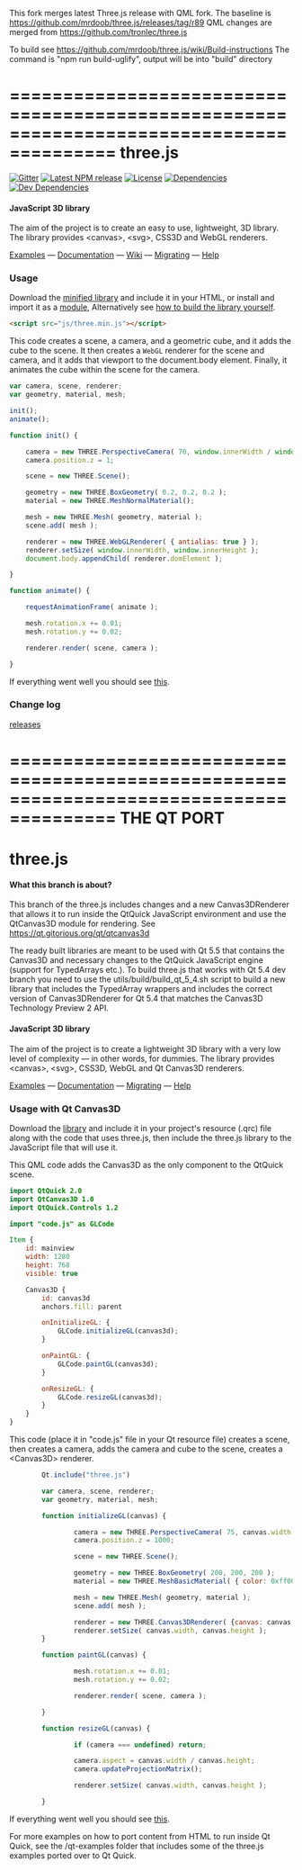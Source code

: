 
This fork merges latest Three.js release with QML fork.
The baseline is https://github.com/mrdoob/three.js/releases/tag/r89
QML changes are merged from https://github.com/tronlec/three.js

To build see https://github.com/mrdoob/three.js/wiki/Build-instructions
The command is "npm run build-uglify", output will be into "build" directory


========================================================================================
three.js
========================================================================================

[![Gitter][gitter-badge]][gitter-badge-url]
[![Latest NPM release][npm-badge]][npm-badge-url]
[![License][license-badge]][license-badge-url]
[![Dependencies][dependencies-badge]][dependencies-badge-url]
[![Dev Dependencies][devDependencies-badge]][devDependencies-badge-url]

#### JavaScript 3D library ####

The aim of the project is to create an easy to use, lightweight, 3D library. The library provides &lt;canvas&gt;, &lt;svg&gt;, CSS3D and WebGL renderers.

[Examples](http://threejs.org/examples/) &mdash;
[Documentation](http://threejs.org/docs/) &mdash;
[Wiki](https://github.com/mrdoob/three.js/wiki) &mdash;
[Migrating](https://github.com/mrdoob/three.js/wiki/Migration-Guide) &mdash;
[Help](http://stackoverflow.com/questions/tagged/three.js)

### Usage ###

Download the [minified library](http://threejs.org/build/three.min.js) and include it in your HTML, or install and import it as a [module](http://threejs.org/docs/#manual/introduction/Import-via-modules),
Alternatively see [how to build the library yourself](https://github.com/mrdoob/three.js/wiki/Build-instructions).

```html
<script src="js/three.min.js"></script>
```

This code creates a scene, a camera, and a geometric cube, and it adds the cube to the scene. It then creates a `WebGL` renderer for the scene and camera, and it adds that viewport to the document.body element. Finally, it animates the cube within the scene for the camera.

```javascript
var camera, scene, renderer;
var geometry, material, mesh;

init();
animate();

function init() {

	camera = new THREE.PerspectiveCamera( 70, window.innerWidth / window.innerHeight, 0.01, 10 );
	camera.position.z = 1;

	scene = new THREE.Scene();

	geometry = new THREE.BoxGeometry( 0.2, 0.2, 0.2 );
	material = new THREE.MeshNormalMaterial();

	mesh = new THREE.Mesh( geometry, material );
	scene.add( mesh );

	renderer = new THREE.WebGLRenderer( { antialias: true } );
	renderer.setSize( window.innerWidth, window.innerHeight );
	document.body.appendChild( renderer.domElement );

}

function animate() {

	requestAnimationFrame( animate );

	mesh.rotation.x += 0.01;
	mesh.rotation.y += 0.02;

	renderer.render( scene, camera );

}
```

If everything went well you should see [this](https://jsfiddle.net/f2Lommf5/).

### Change log ###

[releases](https://github.com/mrdoob/three.js/releases)


[gitter-badge]: https://badges.gitter.im/mrdoob/three.js.svg
[gitter-badge-url]: https://gitter.im/mrdoob/three.js
[npm-badge]: https://img.shields.io/npm/v/three.svg
[npm-badge-url]: https://www.npmjs.com/package/three
[license-badge]: https://img.shields.io/npm/l/three.svg
[license-badge-url]: ./LICENSE
[dependencies-badge]: https://img.shields.io/david/mrdoob/three.js.svg
[dependencies-badge-url]: https://david-dm.org/mrdoob/three.js
[devDependencies-badge]: https://img.shields.io/david/dev/mrdoob/three.js.svg
[devDependencies-badge-url]: https://david-dm.org/mrdoob/three.js#info=devDependencies



========================================================================================
THE QT PORT
========================================================================================

three.js
========
#### What this branch is about? ####

This branch of the three.js includes changes and a new Canvas3DRenderer that allows it to run inside the QtQuick JavaScript environment and use the QtCanvas3D module for rendering. See https://qt.gitorious.org/qt/qtcanvas3d

The ready built libraries are meant to be used with Qt 5.5 that contains the Canvas3D and necessary changes to the QtQuick JavaScript engine (support for TypedArrays etc.). To build three.js that works with Qt 5.4 dev branch you need to use the utils/build/build_qt_5_4.sh script to build a new library that includes the TypedArray wrappers and includes the correct version of Canvas3DRenderer for Qt 5.4 that matches the Canvas3D Technology Preview 2 API.

#### JavaScript 3D library ####

The aim of the project is to create a lightweight 3D library with a very low level of complexity — in other words, for dummies. The library provides &lt;canvas&gt;, &lt;svg&gt;, CSS3D, WebGL and Qt Canvas3D renderers.

[Examples](http://threejs.org/) — [Documentation](http://threejs.org/docs/) — [Migrating](https://github.com/mrdoob/three.js/wiki/Migration) — [Help](http://stackoverflow.com/questions/tagged/three.js)


### Usage with Qt Canvas3D ###

Download the [library](https://github.com/tronlec/three.js/blob/master/build/three.js) and include it in your project's resource (.qrc) file along with the code that uses three.js, then include the three.js library to the JavaScript file that will use it.

This QML code adds the Canvas3D as the only component to the QtQuick scene.

```QML
import QtQuick 2.0
import QtCanvas3D 1.0
import QtQuick.Controls 1.2

import "code.js" as GLCode

Item {
    id: mainview
    width: 1280
    height: 768
    visible: true

    Canvas3D {
        id: canvas3d
        anchors.fill: parent

        onInitializeGL: {
            GLCode.initializeGL(canvas3d);
        }

        onPaintGL: {
            GLCode.paintGL(canvas3d);
        }

        onResizeGL: {
            GLCode.resizeGL(canvas3d);
        }
    }
}
```


This code (place it in "code.js" file in your Qt resource file) creates a scene, then creates a camera, adds the camera and cube to the scene, creates a &lt;Canvas3D&gt; renderer.

```JavaScript
        Qt.include("three.js")

        var camera, scene, renderer;
        var geometry, material, mesh;

        function initializeGL(canvas) {

                camera = new THREE.PerspectiveCamera( 75, canvas.width / canvas.height, 1, 10000 );
                camera.position.z = 1000;

                scene = new THREE.Scene();

                geometry = new THREE.BoxGeometry( 200, 200, 200 );
                material = new THREE.MeshBasicMaterial( { color: 0xff0000, wireframe: true } );

                mesh = new THREE.Mesh( geometry, material );
                scene.add( mesh );

                renderer = new THREE.Canvas3DRenderer( {canvas: canvas, devicePixelRatio: canvas.devicePixelRatio});
                renderer.setSize( canvas.width, canvas.height );
        }

        function paintGL(canvas) {

                mesh.rotation.x += 0.01;
                mesh.rotation.y += 0.02;

                renderer.render( scene, camera );

        }

        function resizeGL(canvas) {

                if (camera === undefined) return;

                camera.aspect = canvas.width / canvas.height;
                camera.updateProjectionMatrix();

                renderer.setSize( canvas.width, canvas.height );

        }
```
If everything went well you should see [this](http://jsfiddle.net/Gy4w7/).

For more examples on how to port content from HTML to run inside Qt Quick, see the /qt-examples folder that includes some of the three.js examples ported over to Qt Quick.
